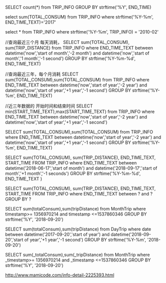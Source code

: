 SELECT count(*) from TRIP_INFO  GROUP BY strftime('%Y',  END_TIME)


select  sum(TOTAL_CONSUM)  from TRIP_INFO where   strftime('%Y-%m',  END_TIME_TEXT)='2017'



select * from TRIP_INFO where strftime('%Y-%m', TRIP_INFO) = '2010-02'




//查询最近三个月  每天消耗，
SELECT sum(TOTAL_CONSUM), sum(TRIP_DISTANCE) from TRIP_INFO where  END_TIME_TEXT  between datetime('now','start of month','-2 month') and  datetime('now','start of month','1 month','-1 second')  GROUP BY strftime('%Y-%m-%d',  END_TIME_TEXT)


//查询最近三年，每个月消耗
SELECT  sum(TOTAL_CONSUM),sum(TOTAL_CONSUM) from TRIP_INFO where  END_TIME_TEXT  between datetime('now','start of year','-2 year') and  datetime('now','start of year','+1 year','-1 second')  GROUP BY strftime('%Y-%m',  END_TIME_TEXT)


//近三年数据的 开始时间和结束时间
SELECT min(START_TIME_TEXT),max(START_TIME_TEXT) from TRIP_INFO where  END_TIME_TEXT  between datetime('now','start of year','-2 year') and  datetime('now','start of year','+1 year','-1 second')


SELECT  sum(TOTAL_CONSUM),sum(TOTAL_CONSUM) from TRIP_INFO where  END_TIME_TEXT  between datetime('now','start of year','-2 year') and  datetime('now','start of year','+1 year','-1 second')  GROUP BY strftime('%Y-%m',  END_TIME_TEXT)


SELECT sum(TOTAL_CONSUM), sum(TRIP_DISTANCE), END_TIME_TEXT, START_TIME FROM TRIP_INFO where END_TIME_TEXT between datetime('2018-06-17','start of month') and datetime('2018-09-17','start of month','+1 month','-1 seconds') GROUP BY strftime('%Y-%m-%d',  END_TIME_TEXT )



SELECT sum(TOTAL_CONSUM), sum(TRIP_DISTANCE), END_TIME_TEXT, START_TIME FROM TRIP_INFO where END_TIME_TEXT between ? and ? GROUP BY ?

SELECT  sum(totalConsum),sum(tripDistance) from MonthTrip   where timestamp>= 1356970214 and timestamp <=1537860346 GROUP BY strftime('%Y',  '2018-09-20')


SELECT  sum(totalConsum),sum(tripDistance) from DayTrip where  date  between datetime('2017-09-20','start of year') and  datetime('2018-09-20','start of year','+1 year','-1 second')   GROUP BY strftime('%Y-%m',  '2018-09-20')


SELECT  sum(_totalConsum),sum(_tripDistance) from MonthTrip   where _timestamp>= 1356970214 and _timestamp <=1537860346 GROUP BY strftime('%Y',  '2018-09-20')






http://www.mamicode.com/info-detail-2225393.html
